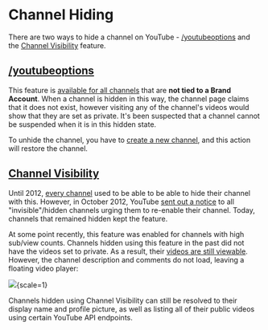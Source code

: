 # Channel Hiding

There are two ways to hide a channel on YouTube - [/youtubeoptions](https://myaccount.google.com/youtubeoptions) and the [Channel Visibility](https://support.google.com/youtube/answer/2976814?hl=en#zippy=%2Cchannel-visibility) feature.

## [/youtubeoptions](https://myaccount.google.com/youtubeoptions)

This feature is [available for all channels](https://support.google.com/youtube/answer/55759?hl=en#zippy=%2Chide-your-channel-temporarily) that are **not tied to a Brand Account**. When a channel is hidden in this way, the channel page claims that it does not exist, however visiting any of the channel's videos would show that they are set as private. It's been suspected that a channel cannot be suspended when it is in this hidden state.

To unhide the channel, you have to [create a new channel](https://www.youtube.com/channel_switcher), and this action will restore the channel.

## [Channel Visibility](https://support.google.com/youtube/answer/2976814?hl=en#zippy=%2Cchannel-visibility)

Until 2012, [every channel](https://www.youtube.com/watch?v=PvVb6DoXORo) used to be able to be able to hide their channel with this. However, in October 2012, YouTube [sent out a notice](https://youtu.be/b7QWmkmQqL0?t=9) to all "invisible"/hidden channels urging them to re-enable their channel. Today, channels that remained hidden kept the feature.

At some point recently, this feature was enabled for channels with high sub/view counts. Channels hidden using this feature in the past did not have the videos set to private. As a result, their [videos are still viewable](https://www.youtube.com/watch?v=fg2AxgOWcBY). However, the channel description and comments do not load, leaving a floating video player:

<img src="/assets/channel_visibility_hidden_example.png">{scale=1}

Channels hidden using Channel Visibility can still be resolved to their display name and profile picture, as well as listing all of their public videos using certain YouTube API endpoints.